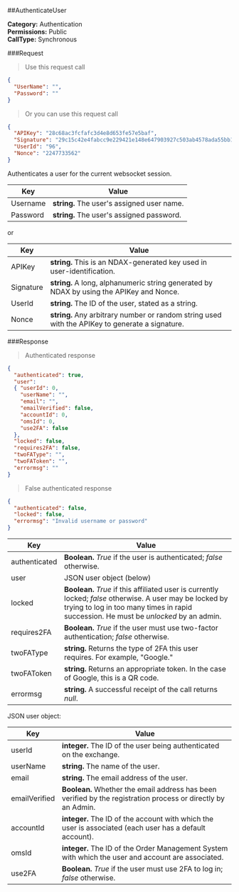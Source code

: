 ##AuthenticateUser

**Category:** Authentication<br />
**Permissions:** Public<br />
**CallType:** Synchronous

###Request
>Use this request call

```json
{
  "UserName": "",
  "Password": ""
}
```
> Or you can use this request call

```json
{
  "APIKey": "28c68ac3fcfafc3d4e8d653fe57e5baf",
  "Signature": "29c15c42e4fabcc9e229421e148e647903927c503ab4578ada55bb13a63a9636",
  "UserId": "96",
  "Nonce": "2247733562"
}
```

Authenticates a user for the current websocket session.


| Key       | Value                                                        |
| --------- | ------------------------------------------------------------ |
| Username  | **string.** The user's assigned user name.                   |
| Password  | **string.** The user's assigned password.                    |

or

| Key       | Value                                                        |
| --------- | ------------------------------------------------------------ |
| APIKey    | **string.**  This is an NDAX-generated key used in user-identification. |
| Signature  | **string.** A long, alphanumeric string generated by NDAX by using the APIKey and Nonce. |
| UserId    | **string.** The ID of the user, stated as a string.                             |
| Nonce     | **string.** Any arbitrary number or random string used with the APIKey to generate a signature.                                             |

###Response
>Authenticated response

```json
{
  "authenticated": true,
  "user":
  { "userId": 0,
    "userName": "",
    "email": "",
    "emailVerified": false,
    "accountId": 0,
    "omsId": 0,
    "use2FA": false
  },
  "locked": false,
  "requires2FA": false,
  "twoFAType": "",
  "twoFAToken": "",
  "errormsg": ""
}

```
>False authenticated response

```json
{
  "authenticated": false,
  "locked": false,
  "errormsg": "Invalid username or password"
}

```

| Key           | Value                                                        |
| ------------- | ------------------------------------------------------------ |
| authenticated | **Boolean.** *True* if the user is authenticated; *false* otherwise. |
| user          | JSON user object (below)                                     | 
| locked        | **Boolean.** *True* if this affiliated user is currently locked; *false* otherwise. A user may be locked by trying to log in too many times in rapid succession. He must be *unlocked* by an admin.     |
| requires2FA   | **Boolean.** *True* if the user must use two-factor authentication; *false* otherwise.                                               |
| twoFAType     | **string.** Returns the type of 2FA this user requires. For example, "Google." |
| twoFAToken    | **string.** Returns an appropriate token. In the case of Google, this is a QR code. |
| errormsg      | **string.** A successful receipt of the call returns *null*. |

JSON user object:

| Key           | Value                                                        |
| ------------- | ------------------------------------------------------------ |
| userId        | **integer.** The ID of the user being authenticated on the exchange. |
| userName      | **string.** The name of the user.                            |
| email         | **string.** The email address of the user.                   |
| emailVerified | **Boolean.** Whether the email address has been verified by the registration process or directly by an Admin. |
| accountId     | **integer.** The ID of the account with which the user is associated (each user has a default account). |
| omsId         | **integer.** The ID of the Order Management System with which the user and account are associated. |
| use2FA        | **Boolean.** *True* if the user must use 2FA to log in; *false* otherwise. |



